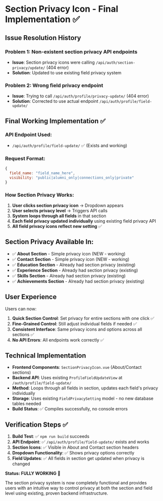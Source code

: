 # Section Privacy Icon - Final Implementation ✅

## Issue Resolution History

### **Problem 1**: Non-existent section privacy API endpoints
- **Issue**: Section privacy icons were calling `/api/auth/section-privacy/update/` (404 error)
- **Solution**: Updated to use existing field privacy system

### **Problem 2**: Wrong field privacy endpoint  
- **Issue**: Trying to call `/api/auth/profile/privacy-update/` (404 error)
- **Solution**: Corrected to use actual endpoint `/api/auth/profile/field-update/`

## Final Working Implementation ✅

### **API Endpoint Used**: 
- `/api/auth/profile/field-update/` ✅ (Exists and working)

### **Request Format**:
```javascript
{
  field_name: "field_name_here",
  visibility: "public|alumni_only|connections_only|private"
}
```

### **How Section Privacy Works**:
1. **User clicks section privacy icon** → Dropdown appears
2. **User selects privacy level** → Triggers API calls
3. **System loops through all fields** in that section
4. **Each field privacy updated individually** using existing field privacy API
5. **All field privacy icons reflect new setting** ✅

## Section Privacy Available In:
- ✅ **About Section** - Simple privacy icon (NEW - working)
- ✅ **Contact Section** - Simple privacy icon (NEW - working)  
- ✅ **Education Section** - Already had section privacy (existing)
- ✅ **Experience Section** - Already had section privacy (existing)
- ✅ **Skills Section** - Already had section privacy (existing)
- ✅ **Achievements Section** - Already had section privacy (existing)

## User Experience
Users can now:
1. **Quick Section Control**: Set privacy for entire sections with one click ✅
2. **Fine-Grained Control**: Still adjust individual fields if needed ✅
3. **Consistent Interface**: Same privacy icons and options across all sections ✅
4. **No API Errors**: All endpoints work correctly ✅

## Technical Implementation
- **Frontend Components**: `SectionPrivacyIcon.vue` (About/Contact sections)
- **Backend API**: Uses existing `ProfileFieldUpdateView` at `/auth/profile/field-update/`
- **Method**: Loops through all fields in section, updates each field's privacy individually
- **Storage**: Uses existing `FieldPrivacySetting` model - no new database tables needed
- **Build Status**: ✅ Compiles successfully, no console errors

## Verification Steps ✅
1. **Build Test**: ✅ `npm run build` succeeds
2. **API Endpoint**: ✅ `/api/auth/profile/field-update/` exists and works
3. **Section Icons**: ✅ Visible in About and Contact section headers
4. **Dropdown Functionality**: ✅ Shows privacy options correctly
5. **Field Updates**: ✅ All fields in section get updated when privacy is changed

**Status: FULLY WORKING** 🎉

The section privacy system is now completely functional and provides users with an intuitive way to control privacy at both the section and field level using existing, proven backend infrastructure.